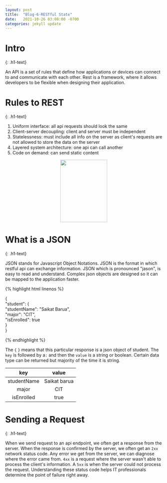 ```yaml
---
layout: post
title:  "Blog-6-RESTful State"
date:   2021-10-26 03:08:00 -0700
categories: jekyll update
---
```

<link rel="stylesheet" href="/assets/css/style5.css">

<h1>Intro</h1>
{: .h1-text}

An API is a set of rules that define how applications or devices can connect to and communicate with each other. Rest is a framework, where it allows developers to be flexible when designing their application. 


<h1>Rules to REST</h1>
{: .h1-text}

1. Uniform interface: all api requests should look the same
2. Client-server decoupling: client and server must be independent
3. Statelessness: must include all info on the server as client's requests are not allowed to store the data on the server
4. Layered system architecture: one api can call another
5. Code on demand: can send static content

<center><img src="https://c.tenor.com/7_oMsqUiHTUAAAAd/mochi-mochi-peach-cat-hot.gif" width="150" height="200" /></center>

<h1>What is a JSON</h1>
{: .h1-text}

JSON stands for Javascript Object Notations. JSON is the format in which restful api can exchange information. JSON which is pronounced "jason", is easy to read and understand. Complex json objects are designed so it can be mapped to the application faster. 

{% highlight html linenos %}

{  
    "student": {  
                "studentName": "Saikat Barua",   
                "major": "CIT",   
                "isEnrolled": true  
               }  
}  

{% endhighlight %}

The `{` `}` means that this particular response is a json object of student. The `key` is followed by a`:` and then the `value` is a string or boolean. Certain data type can be returned but majority of the time it is string.

key | value    |
:--------------:| :------------------------------------:|
studentName|Saikat barua|
major| CIT              |
isEnrolled| true |


<h1>Sending a Request</h1>
{: .h1-text}

When we send request to an api endpoint, we often get a response from the server. When the response is confirmed by the server, we often get an `2xx` network status code. Any error we get from the server, we can diagnose where the error came from. `4xx` is a request where the server wasn't able to process the client's information. A `5xx` is when the server could not process the request. Understanding these status code helps IT professionals determine the point of failure right away.

